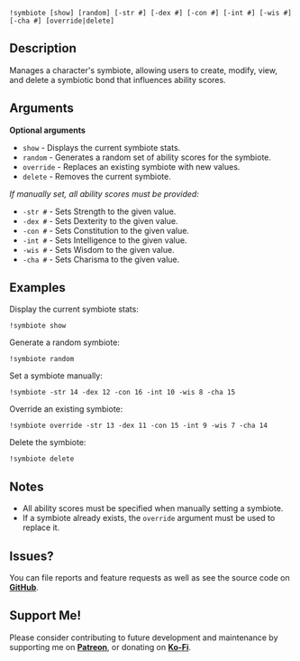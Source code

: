 `!symbiote [show] [random] [-str #] [-dex #] [-con #] [-int #] [-wis #] [-cha #] [override|delete]`

## Description
Manages a character's symbiote, allowing users to create, modify, view, and delete a symbiotic bond that influences ability scores.

## Arguments
**Optional arguments**
  - `show` - Displays the current symbiote stats.
  - `random` - Generates a random set of ability scores for the symbiote.
  - `override` - Replaces an existing symbiote with new values.
  - `delete` - Removes the current symbiote.

_If manually set, all ability scores must be provided:_
  - `-str #` - Sets Strength to the given value.
  - `-dex #` - Sets Dexterity to the given value.
  - `-con #` - Sets Constitution to the given value.
  - `-int #` - Sets Intelligence to the given value.
  - `-wis #` - Sets Wisdom to the given value.
  - `-cha #` - Sets Charisma to the given value.

## Examples
Display the current symbiote stats:
```
!symbiote show
```
Generate a random symbiote:
```
!symbiote random
```
Set a symbiote manually:
```
!symbiote -str 14 -dex 12 -con 16 -int 10 -wis 8 -cha 15
```
Override an existing symbiote:
```
!symbiote override -str 13 -dex 11 -con 15 -int 9 -wis 7 -cha 14
```
Delete the symbiote:
```
!symbiote delete
```

## Notes
- All ability scores must be specified when manually setting a symbiote.
- If a symbiote already exists, the `override` argument must be used to replace it.
 
## Issues?
You can file reports and feature requests as well as see the source code on [**GitHub**](https://github.com/fatestapestry/avrae-collections).

## Support Me!
Please consider contributing to future development and maintenance by supporting me on [**Patreon**](https://www.patreon.com/fatestapestry), or donating on [**Ko-Fi**](https://ko-fi.com/noralf).
